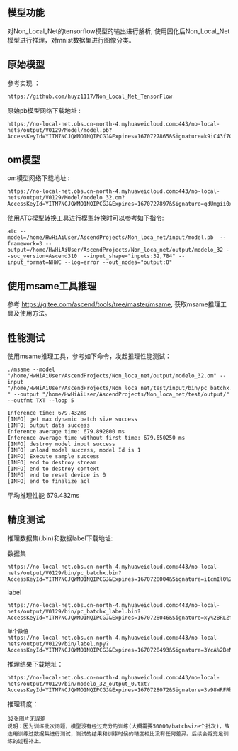 ## 模型功能

 对Non_Local_Net的tensorflow模型的输出进行解析, 使用固化后Non_Local_Net模型进行推理，对mnist数据集进行图像分类。

## 原始模型

参考实现 ：
```
https://github.com/huyz1117/Non_Local_Net_TensorFlow
```

原始pb模型网络下载地址 :
```
https://no-local-net.obs.cn-north-4.myhuaweicloud.com:443/no-local-nets/output/V0129/Model/model.pb?AccessKeyId=YITM7NCJQWMO1NQIPCGJ&Expires=1670727865&Signature=k9iC43f7C1srh5YJvUOuy%2Bovb4w%3D
```


## om模型

om模型网络下载地址 :
```
https://no-local-net.obs.cn-north-4.myhuaweicloud.com:443/no-local-nets/output/V0129/Model/modelo_32.om?AccessKeyId=YITM7NCJQWMO1NQIPCGJ&Expires=1670727897&Signature=qdUmgii0xWtxFa1qObtB%2BNcQ1Yc%3D
```

使用ATC模型转换工具进行模型转换时可以参考如下指令:

```
atc --model=/home/HwHiAiUser/AscendProjects/Non_loca_net/input/model.pb  --framework=3 --output=/home/HwHiAiUser/AscendProjects/Non_loca_net/output/modelo_32 --soc_version=Ascend310  --input_shape="inputs:32,784" --input_format=NHWC --log=error --out_nodes="output:0"
```

## 使用msame工具推理

参考 https://gitee.com/ascend/tools/tree/master/msame, 获取msame推理工具及使用方法。

## 性能测试

使用msame推理工具，参考如下命令，发起推理性能测试： 

```
./msame --model "/home/HwHiAiUser/AscendProjects/Non_loca_net/output/modelo_32.om" --input  "/home/HwHiAiUser/AscendProjects/Non_loca_net/test/input/bin/pc_batchx.bin " --output "/home/HwHiAiUser/AscendProjects/Non_loca_net/test/output/"  --outfmt TXT --loop 5
```

```
Inference time: 679.432ms
[INFO] get max dynamic batch size success
[INFO] output data success
Inference average time: 679.892800 ms
Inference average time without first time: 679.650250 ms
[INFO] destroy model input success
[INFO] unload model success, model Id is 1
[INFO] Execute sample success
[INFO] end to destroy stream
[INFO] end to destroy context
[INFO] end to reset device is 0
[INFO] end to finalize acl
```

平均推理性能 679.432ms
## 精度测试

推理数据集(.bin)和数据label下载地址:

数据集
```
https://no-local-net.obs.cn-north-4.myhuaweicloud.com:443/no-local-nets/output/V0129/bin/pc_batchx.bin?AccessKeyId=YITM7NCJQWMO1NQIPCGJ&Expires=1670728004&Signature=iIcmIl0%2Bvey8hwsGIYWLo0tnKuM%3D

```

label
```
https://no-local-net.obs.cn-north-4.myhuaweicloud.com:443/no-local-nets/output/V0129/bin/pc_batchx_label.bin?AccessKeyId=YITM7NCJQWMO1NQIPCGJ&Expires=1670728046&Signature=xy%2BRLZfW4htZh/3JRIFAoFkvUtY%3D

单个数值
https://no-local-net.obs.cn-north-4.myhuaweicloud.com:443/no-local-nets/output/V0129/bin/label.npy?AccessKeyId=YITM7NCJQWMO1NQIPCGJ&Expires=1670728493&Signature=3YcA%2BeNkkToLzu3PRdSl4Fccnyw%3D

```

推理结果下载地址：
```
https://no-local-net.obs.cn-north-4.myhuaweicloud.com:443/no-local-nets/output/V0129/bin/modelo_32_output_0.txt?AccessKeyId=YITM7NCJQWMO1NQIPCGJ&Expires=1670728072&Signature=3v98WRFRbWQuD9RcRx8V0BOFAG0%3D
```
推理精度：
```
32张图片无误差
说明：因为训练批次问题，模型没有经过充分的训练(大概需要50000/batchsize个批次)，故选用训练过数据集进行测试，测试的结果和训练时候的精度相比没有任何差异。后续会将充足训练的过程补上。 
```


